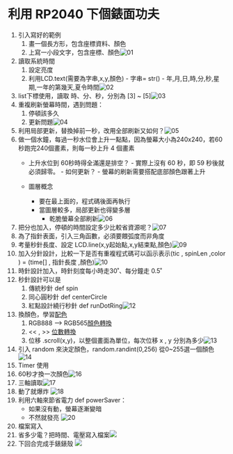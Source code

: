 # 利用 RP2040 下個錶面功夫
1. 引入寫好的範例
	1. 畫一個長方形，包含座標資料、顏色
	2. 上寫一小段文字，包含座標、顏色![01](pics/01.jpg)
2. 讀取系統時間
	1. 設定亮度
	2. 利用LCD.text(需要為字串,x,y,顏色)
			- 字串= str()
			- 年,月,日,時,分,秒,星期,一年的第幾天,夏令時間![02](pics/02.jpg)
1. list下標使用，讀取 時、分、秒，分別為 [3] ~ [5]![03](pics/03.jpg)
2. 重複刷新螢幕時間，遇到問題：
	1. 停頓該多久
	2. 更新問題![04](pics/04.GIF)
3. 利用局部更新，替換掉前一秒，改用全部刷新又如何？![05](pics/05.GIF)
4. 做一個水鐘，每過一秒水位會上升一點點，因為螢幕大小為240x240，若60秒跑完240個畫素，則每一秒上升 4 個畫素
	- 上升水位到 60秒時得全滿還是排空？
			- 實際上沒有 60 秒，即 59 秒後就必須歸零。
				- 如何更新？
					- 螢幕的刷新需要搭配底部顏色跟著上升
			
	- 圖層概念
		- 要在最上面的，程式碼後面再執行
		- 當圖層較多，局部更新也得變多層
			- 乾脆螢幕全部刷新![06](pics/06.GIF)
1. 把分也加入，停頓的時間設定多少比較省資源呢？![07](pics/07.GIF)
2. 為了指針表面，引入三角函數，必須要餵弧度而非角度
3. 考量秒針長度、設定 LCD.line(x,y起始點,x,y結束點,顏色)![09](pics/09.GIF)
4. 加入分針設計，比較一下是否有重複程式碼可以函示表示(tic , spinLen ,color ) = (time[] , 指針長度 ,顏色)![10](pics/10.GIF)
5. 時針設計加入，時針刻度每小時走30˚、每分鐘走 0.5˚
6. 秒針設計可以是
	1. 傳統秒針 def spin
	2. 同心圓秒針 def centerCircle
	3. 紅點設計繞行秒針 def runDotRing![12](pics/12.GIF)
7. 換顏色，學習[配色](https://coolors.co/generate)
	1. RGB888 --> RGB565[顏色轉換](https://blog.csdn.net/ctthuangcheng/article/details/8551559)
	2. << , >> [位數轉換](https://blog.csdn.net/weixin_37598106/article/details/116700903)
	3. 位移 .scroll(x,y)，以整個畫面為單位，每次位移 x , y 分別為多少![13](pics/13.GIF)
8. 引入 random 來決定顏色，random.randint(0,256) 從0~255選一個顏色![14](pics/14.GIF)
9. Timer 使用
10. 60秒才換一次顏色![16](pics/16.GIF)
11. 三軸讀取![17](pics/17.jpg)
12. 動了就爆炸 ![18](pics/18.GIF)
13. 利用六軸來節省電力 def powerSaver：
	- 如果沒有動，螢幕逐漸變暗
	- 不然就發亮 ![20](pics/20.GIF)
14. 檔案寫入
15. 省多少電？把時間、電壓寫入檔案![](pics/bat.png)
16. 下回合完成手錶錶殼 ![](pics/next.GIF)